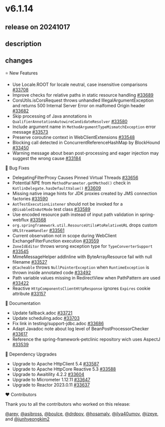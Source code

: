 # v6.1.14

## release on 20241017

## description

## changes

⭐ New Features

* Use Locale.ROOT for locale neutral, case insensitive comparisons <a href="https://github.com/spring-projects/spring-framework/issues/33708" data-hovercard-type="issue" data-hovercard-url="/spring-projects/spring-framework/issues/33708/hovercard">#33708</a>
* Improve checks for relative paths in static resource handling <a href="https://github.com/spring-projects/spring-framework/issues/33689" data-hovercard-type="issue" data-hovercard-url="/spring-projects/spring-framework/issues/33689/hovercard">#33689</a>
* CorsUtils.isCorsRequest throws unhandled IllegalArgumentException and returns 500 Internal Server Error on malfomed Origin header <a href="https://github.com/spring-projects/spring-framework/issues/33682" data-hovercard-type="issue" data-hovercard-url="/spring-projects/spring-framework/issues/33682/hovercard">#33682</a>
* Skip processing of Java annotations in <code>QualifierAnnotationAutowireCandidateResolver</code> <a href="https://github.com/spring-projects/spring-framework/issues/33580" data-hovercard-type="issue" data-hovercard-url="/spring-projects/spring-framework/issues/33580/hovercard">#33580</a>
* Include argument name in <code>MethodArgumentTypeMismatchException</code> error message <a href="https://github.com/spring-projects/spring-framework/issues/33573" data-hovercard-type="issue" data-hovercard-url="/spring-projects/spring-framework/issues/33573/hovercard">#33573</a>
* Preserve coroutine context in WebClientExtensions <a href="https://github.com/spring-projects/spring-framework/pull/33548" data-hovercard-type="pull_request" data-hovercard-url="/spring-projects/spring-framework/pull/33548/hovercard">#33548</a>
* Blocking call detected in ConcurrentReferenceHashMap by BlockHound <a href="https://github.com/spring-projects/spring-framework/issues/33450" data-hovercard-type="issue" data-hovercard-url="/spring-projects/spring-framework/issues/33450/hovercard">#33450</a>
* Warning message about bean post-processing and eager injection may suggest the wrong cause <a href="https://github.com/spring-projects/spring-framework/issues/33184" data-hovercard-type="issue" data-hovercard-url="/spring-projects/spring-framework/issues/33184/hovercard">#33184</a>

🐞 Bug Fixes

* DelegatingFilterProxy Causes Pinned Virtual Threads <a href="https://github.com/spring-projects/spring-framework/issues/33656" data-hovercard-type="issue" data-hovercard-url="/spring-projects/spring-framework/issues/33656/hovercard">#33656</a>
* Potential NPE from <code>MethodParameter.getMethod()</code> check in <code>KotlinDelegate.hasDefaultValue()</code> <a href="https://github.com/spring-projects/spring-framework/issues/33609" data-hovercard-type="issue" data-hovercard-url="/spring-projects/spring-framework/issues/33609/hovercard">#33609</a>
* Missing native image hints for JDK proxies created by JMS connection factories <a href="https://github.com/spring-projects/spring-framework/issues/33590" data-hovercard-type="issue" data-hovercard-url="/spring-projects/spring-framework/issues/33590/hovercard">#33590</a>
* <code>AotTestExecutionListener</code> should not be invoked for a <code>@DisabledInAotMode</code> test class <a href="https://github.com/spring-projects/spring-framework/issues/33589" data-hovercard-type="issue" data-hovercard-url="/spring-projects/spring-framework/issues/33589/hovercard">#33589</a>
* Use encoded resource path instead of input path validation in spring-webflux <a href="https://github.com/spring-projects/spring-framework/pull/33568" data-hovercard-type="pull_request" data-hovercard-url="/spring-projects/spring-framework/pull/33568/hovercard">#33568</a>
* <code>org.springframework.util.ResourceUtils#toRelativeURL</code> drops custom <code>URLStreamHandler</code> <a href="https://github.com/spring-projects/spring-framework/issues/33561" data-hovercard-type="issue" data-hovercard-url="/spring-projects/spring-framework/issues/33561/hovercard">#33561</a>
* Current observation not in scope during WebClient ExchangeFilterFunction execution <a href="https://github.com/spring-projects/spring-framework/issues/33559" data-hovercard-type="issue" data-hovercard-url="/spring-projects/spring-framework/issues/33559/hovercard">#33559</a>
* <code>ZoneIdEditor</code> throws wrong exception type for <code>TypeConverterSupport</code> <a href="https://github.com/spring-projects/spring-framework/issues/33545" data-hovercard-type="issue" data-hovercard-url="/spring-projects/spring-framework/issues/33545/hovercard">#33545</a>
* MimeMessageHelper addInline with ByteArrayResource fail with null filename <a href="https://github.com/spring-projects/spring-framework/issues/33527" data-hovercard-type="issue" data-hovercard-url="/spring-projects/spring-framework/issues/33527/hovercard">#33527</a>
* <code>@Cacheable</code> throws <code>NullPointerException</code> when <code>RuntimeException</code> is thrown inside annotated code <a href="https://github.com/spring-projects/spring-framework/issues/33492" data-hovercard-type="issue" data-hovercard-url="/spring-projects/spring-framework/issues/33492/hovercard">#33492</a>
* Path variable values missing in RedirectView when PathPattern are used <a href="https://github.com/spring-projects/spring-framework/issues/33422" data-hovercard-type="issue" data-hovercard-url="/spring-projects/spring-framework/issues/33422/hovercard">#33422</a>
* Reactive <code>HttpComponentsClientHttpResponse</code> ignores <code>Expires</code> cookie attribute <a href="https://github.com/spring-projects/spring-framework/issues/33157" data-hovercard-type="issue" data-hovercard-url="/spring-projects/spring-framework/issues/33157/hovercard">#33157</a>

📔 Documentation

* Update fallback.adoc <a href="https://github.com/spring-projects/spring-framework/pull/33721" data-hovercard-type="pull_request" data-hovercard-url="/spring-projects/spring-framework/pull/33721/hovercard">#33721</a>
* Update scheduling.adoc <a href="https://github.com/spring-projects/spring-framework/pull/33703" data-hovercard-type="pull_request" data-hovercard-url="/spring-projects/spring-framework/pull/33703/hovercard">#33703</a>
* Fix link in testing/support-jdbc.adoc <a href="https://github.com/spring-projects/spring-framework/pull/33686" data-hovercard-type="pull_request" data-hovercard-url="/spring-projects/spring-framework/pull/33686/hovercard">#33686</a>
* Adapt Javadoc note about log level of BeanPostProcessorChecker <a href="https://github.com/spring-projects/spring-framework/pull/33617" data-hovercard-type="pull_request" data-hovercard-url="/spring-projects/spring-framework/pull/33617/hovercard">#33617</a>
* Reference the spring-framework-petclinic repository wich uses AspectJ <a href="https://github.com/spring-projects/spring-framework/pull/33539" data-hovercard-type="pull_request" data-hovercard-url="/spring-projects/spring-framework/pull/33539/hovercard">#33539</a>

🔨 Dependency Upgrades

* Upgrade to Apache HttpClient 5.4 <a href="https://github.com/spring-projects/spring-framework/issues/33587" data-hovercard-type="issue" data-hovercard-url="/spring-projects/spring-framework/issues/33587/hovercard">#33587</a>
* Upgrade to Apache HttpCore Reactive 5.3 <a href="https://github.com/spring-projects/spring-framework/issues/33588" data-hovercard-type="issue" data-hovercard-url="/spring-projects/spring-framework/issues/33588/hovercard">#33588</a>
* Upgrade to Awaitility 4.2.2 <a href="https://github.com/spring-projects/spring-framework/pull/33604" data-hovercard-type="pull_request" data-hovercard-url="/spring-projects/spring-framework/pull/33604/hovercard">#33604</a>
* Upgrade to Micrometer 1.12.11 <a href="https://github.com/spring-projects/spring-framework/issues/33647" data-hovercard-type="issue" data-hovercard-url="/spring-projects/spring-framework/issues/33647/hovercard">#33647</a>
* Upgrade to Reactor 2023.0.11 <a href="https://github.com/spring-projects/spring-framework/issues/33637" data-hovercard-type="issue" data-hovercard-url="/spring-projects/spring-framework/issues/33637/hovercard">#33637</a>

❤️ Contributors

Thank you to all the contributors who worked on this release:

<a class="user-mention notranslate" data-hovercard-type="user" data-hovercard-url="/users/arey/hovercard" data-octo-click="hovercard-link-click" data-octo-dimensions="link_type:self" href="https://github.com/arey">@arey</a>, <a class="user-mention notranslate" data-hovercard-type="user" data-hovercard-url="/users/asibross/hovercard" data-octo-click="hovercard-link-click" data-octo-dimensions="link_type:self" href="https://github.com/asibross">@asibross</a>, <a class="user-mention notranslate" data-hovercard-type="user" data-hovercard-url="/users/boulce/hovercard" data-octo-click="hovercard-link-click" data-octo-dimensions="link_type:self" href="https://github.com/boulce">@boulce</a>, <a class="user-mention notranslate" data-hovercard-type="user" data-hovercard-url="/users/drdpov/hovercard" data-octo-click="hovercard-link-click" data-octo-dimensions="link_type:self" href="https://github.com/drdpov">@drdpov</a>, <a class="user-mention notranslate" data-hovercard-type="user" data-hovercard-url="/users/hosamaly/hovercard" data-octo-click="hovercard-link-click" data-octo-dimensions="link_type:self" href="https://github.com/hosamaly">@hosamaly</a>, <a class="user-mention notranslate" data-hovercard-type="user" data-hovercard-url="/users/ilya40umov/hovercard" data-octo-click="hovercard-link-click" data-octo-dimensions="link_type:self" href="https://github.com/ilya40umov">@ilya40umov</a>, <a class="user-mention notranslate" data-hovercard-type="user" data-hovercard-url="/users/izeye/hovercard" data-octo-click="hovercard-link-click" data-octo-dimensions="link_type:self" href="https://github.com/izeye">@izeye</a>, and <a class="user-mention notranslate" data-hovercard-type="user" data-hovercard-url="/users/junhyeongkim2/hovercard" data-octo-click="hovercard-link-click" data-octo-dimensions="link_type:self" href="https://github.com/junhyeongkim2">@junhyeongkim2</a>

